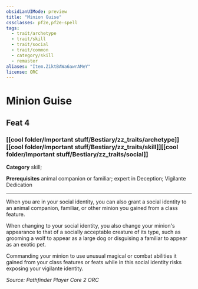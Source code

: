 ```yaml
---
obsidianUIMode: preview
title: "Minion Guise"
cssclasses: pf2e,pf2e-spell
tags:
  - trait/archetype
  - trait/skill
  - trait/social
  - trait/common
  - category/skill
  - remaster
aliases: "Item.ZiktBAWa6awrAMeY"
license: ORC
---
```

# Minion Guise
## Feat 4
### [[cool folder/Important stuff/Bestiary/zz_traits/archetype]][[cool folder/Important stuff/Bestiary/zz_traits/skill]][[cool folder/Important stuff/Bestiary/zz_traits/social]]

**Category** skill; 



**Prerequisites** animal companion or familiar; expert in Deception; Vigilante Dedication
* * *
When you are in your social identity, you can also grant a social identity to an animal companion, familiar, or other minion you gained from a class feature.

When changing to your social identity, you also change your minion's appearance to that of a socially acceptable creature of its type, such as grooming a wolf to appear as a large dog or disguising a familiar to appear as an exotic pet.

Commanding your minion to use unusual magical or combat abilities it gained from your class features or feats while in this social identity risks exposing your vigilante identity.

*Source: Pathfinder Player Core 2*
*ORC*